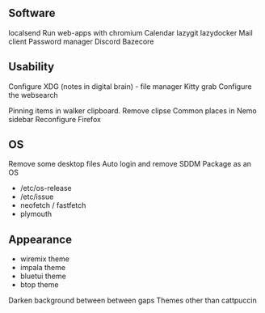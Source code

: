 ## Software
localsend
Run web-apps with chromium
Calendar
lazygit
lazydocker
Mail client
Password manager
Discord
Bazecore

## Usability
Configure XDG (notes in digital brain) - file manager
Kitty grab
Configure the websearch

Pinning items in walker clipboard. Remove clipse
Common places in Nemo sidebar
Reconfigure Firefox

## OS
Remove some desktop files
Auto login and remove SDDM
Package as an OS
- /etc/os-release
- /etc/issue
- neofetch / fastfetch
- plymouth

## Appearance
- wiremix theme
- impala theme
- bluetui theme
- btop theme

Darken background between between gaps
Themes other than cattpuccin
